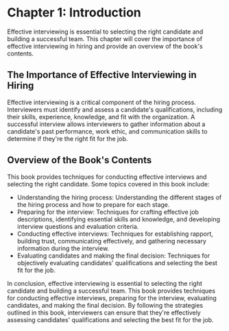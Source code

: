 Chapter 1: Introduction
=======================

Effective interviewing is essential to selecting the right candidate and building a successful team. This chapter will cover the importance of effective interviewing in hiring and provide an overview of the book's contents.

The Importance of Effective Interviewing in Hiring
--------------------------------------------------

Effective interviewing is a critical component of the hiring process. Interviewers must identify and assess a candidate's qualifications, including their skills, experience, knowledge, and fit with the organization. A successful interview allows interviewers to gather information about a candidate's past performance, work ethic, and communication skills to determine if they're the right fit for the job.

Overview of the Book's Contents
-------------------------------

This book provides techniques for conducting effective interviews and selecting the right candidate. Some topics covered in this book include:

* Understanding the hiring process: Understanding the different stages of the hiring process and how to prepare for each stage.
* Preparing for the interview: Techniques for crafting effective job descriptions, identifying essential skills and knowledge, and developing interview questions and evaluation criteria.
* Conducting effective interviews: Techniques for establishing rapport, building trust, communicating effectively, and gathering necessary information during the interview.
* Evaluating candidates and making the final decision: Techniques for objectively evaluating candidates' qualifications and selecting the best fit for the job.

In conclusion, effective interviewing is essential to selecting the right candidate and building a successful team. This book provides techniques for conducting effective interviews, preparing for the interview, evaluating candidates, and making the final decision. By following the strategies outlined in this book, interviewers can ensure that they're effectively assessing candidates' qualifications and selecting the best fit for the job.
